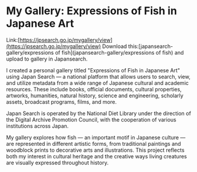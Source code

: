 # My Gallery: Expressions of Fish in Japanese Art
Link:[https://jpsearch.go.jp/mygallery/view](https://jpsearch.go.jp/mygallery/view)
Download this:[japansearch-gallery/expressions of fish](japansearch-gallery/expressions of fish)
and upload to gallery in Japansearch.

I created a personal gallery titled "Expressions of Fish in Japanese Art" using Japan Search — a national platform that allows users to search, view, and utilize metadata from a wide range of Japanese cultural and academic resources. These include books, official documents, cultural properties, artworks, humanities, natural history, science and engineering, scholarly assets, broadcast programs, films, and more.

Japan Search is operated by the National Diet Library under the direction of the Digital Archive Promotion Council, with the cooperation of various institutions across Japan.

My gallery explores how fish — an important motif in Japanese culture — are represented in different artistic forms, from traditional paintings and woodblock prints to decorative arts and illustrations.
This project reflects both my interest in cultural heritage and the creative ways living creatures are visually expressed throughout history.
